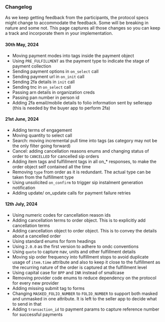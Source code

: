 ### Changelog

As we keep getting feedback from the participants, the protocol specs might change to accommodate the feedback. Some will be breaking in nature and some not. This page captures all those changes so you can keep a track and incorporate them in your implementation.

#### 30th May, 2024
- Moving payment modes into tags inside the payment object
- Using `PRE_FULFILLMENT` as the payment type to indicate the stage of payment collection
- Sending payment options in `on_select` call
- Sending payment url in `on_init` call
- Sending 2fa details in `init` call
- Sending tnc in `on_select` call
- Passing arn details in organization creds
- Passing pan number in person id
- Adding 2fa email/mobile details to folio information sent by sellerapp (this is needed by the buyer app to perform 2fa)

#### 21st June, 2024
- Adding terms of engagement
- Moving quantity to select call
- Search: moving incremental pull time into tags (as category may not be the only filter going forward)
- Cancel: adding cancellation reasons enums and changing status of order to `CANCELLED` for cancelled sip orders
- Adding item tags and fulfillment tags in all on_* responses, to make the order object self contained all the time
- Removing `type` from order as it is redundant. The actual type can be taken from the fulfillment type
- Using unsolicited `on_confirm` to trigger sip instalment generation notification
- Adding update/ on_update calls for payment failure retries

#### 12th July, 2024
- Using numeric codes for cancellation reason ids
- Adding cancellation terms to order object. This is to explicitly add cancellation terms
- Adding cancellation object to order object. This is to convey the details about a cancelled order
- Using standard enums for form headings
- Using `2.0.0` as the first version to adhere to ondc conventions
- Using `quote` to capture nav, units and other fulfillment details
- Moving sip order frequency into fulfillment stops to avoid duplicate usage of `item.time` attribute and also to keep it close to the fulfillment as the recurring nature of the order is captured at the fulfillment level
- Using capital case for `BPP` and `INR` instead of smallcase
- Removing provider code enums to reduce dependency on the protocol for every new provider
- Adding missing submit tag to forms
- Changing `MASKED_FOLIO_NUMBER` to `FOLIO_NUMBER` to support both masked and unmasked in one attribute. It is left to the seller app to decide what to send in that
- Adding `transaction_id` to payment params to capture reference number for successful payments